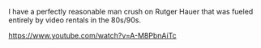 I have a perfectly reasonable man crush on Rutger Hauer that was fueled entirely by video rentals in the 80s/90s.

https://www.youtube.com/watch?v=A-M8PbnAiTc